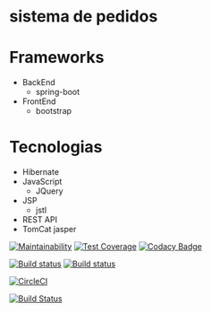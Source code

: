 # sistema de pedidos

# Frameworks

* BackEnd
  * spring-boot
* FrontEnd
  * bootstrap

# Tecnologias

* Hibernate
* JavaScript
  * JQuery 
* JSP
  * jstl
* REST API
* TomCat jasper


[![Maintainability](https://api.codeclimate.com/v1/badges/10e221673650c314b58c/maintainability)](https://codeclimate.com/github/LuanComputacao/sistema-de-pedidos-spring-boot/maintainability)
[![Test Coverage](https://api.codeclimate.com/v1/badges/10e221673650c314b58c/test_coverage)](https://codeclimate.com/github/LuanComputacao/sistema-de-pedidos-spring-boot/test_coverage)
[![Codacy Badge](https://api.codacy.com/project/badge/Grade/fd4cf8b8f3a143b697612778f780d369)](https://app.codacy.com/app/LuanComputacao/sistema-de-pedidos-spring-boot?utm_source=github.com&utm_medium=referral&utm_content=LuanComputacao/sistema-de-pedidos-spring-boot&utm_campaign=badger)

[![Build status](https://ci.appveyor.com/api/projects/status/p0c7ko6a08gf7g62?svg=true)](https://ci.appveyor.com/project/LuanComputacao/sistema-de-pedidos-spring-boot)
[![Build status](https://ci.appveyor.com/api/projects/status/p0c7ko6a08gf7g62/branch/master?svg=true)](https://ci.appveyor.com/project/LuanComputacao/sistema-de-pedidos-spring-boot/branch/master)


[![CircleCI](https://circleci.com/gh/LuanComputacao/sistema-de-pedidos-spring-boot.svg?style=svg)](https://circleci.com/gh/LuanComputacao/sistema-de-pedidos-spring-boot)


[![Build Status](https://travis-ci.org/LuanComputacao/sistema-de-pedidos-spring-boot.svg?branch=master)](https://travis-ci.org/LuanComputacao/sistema-de-pedidos-spring-boot)
